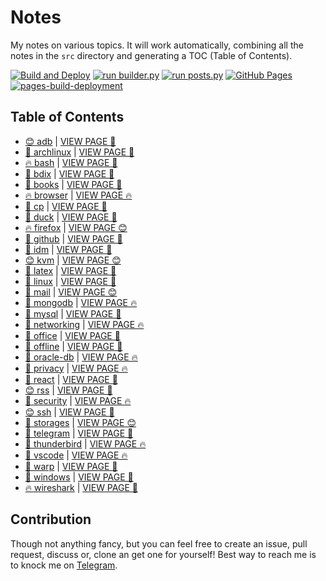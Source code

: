 # Notes

My notes on various topics. It will work automatically, combining all the notes in the `src` directory and generating a TOC (Table of Contents).

[![Build and Deploy](https://github.com/SharafatKarim/notes/actions/workflows/action.yml/badge.svg)](https://github.com/SharafatKarim/notes/actions/workflows/action.yml)
[![run builder.py](https://github.com/SharafatKarim/notes/actions/workflows/action.yml/badge.svg)](https://github.com/SharafatKarim/notes/actions/workflows/action.yml)
[![run posts.py](https://github.com/SharafatKarim/notes/actions/workflows/posts.yml/badge.svg)](https://github.com/SharafatKarim/notes/actions/workflows/posts.yml)
[![GitHub Pages](https://github.com/SharafatKarim/notes/actions/workflows/gh-pages.yml/badge.svg)](https://github.com/SharafatKarim/notes/actions/workflows/gh-pages.yml)
[![pages-build-deployment](https://github.com/SharafatKarim/notes/actions/workflows/pages/pages-build-deployment/badge.svg)](https://github.com/SharafatKarim/notes/actions/workflows/pages/pages-build-deployment)


## Table of Contents

- [😊 adb](src/adb.md) | <a href='https://sharafat.is-a.dev/notes/adb' target='_blank'>VIEW PAGE 🎉</a>
- [🎸 archlinux](src/archlinux.md) | <a href='https://sharafat.is-a.dev/notes/archlinux' target='_blank'>VIEW PAGE 🤖</a>
- [🔥 bash](src/bash.md) | <a href='https://sharafat.is-a.dev/notes/bash' target='_blank'>VIEW PAGE 🎉</a>
- [🌈 bdix](src/bdix.md) | <a href='https://sharafat.is-a.dev/notes/bdix' target='_blank'>VIEW PAGE 🚀</a>
- [🌟 books](src/books.md) | <a href='https://sharafat.is-a.dev/notes/books' target='_blank'>VIEW PAGE 🌟</a>
- [🔥 browser](src/browser.md) | <a href='https://sharafat.is-a.dev/notes/browser' target='_blank'>VIEW PAGE 🔥</a>
- [🎉 cp](src/cp.md) | <a href='https://sharafat.is-a.dev/notes/cp' target='_blank'>VIEW PAGE 🌈</a>
- [🚀 duck](src/duck.md) | <a href='https://sharafat.is-a.dev/notes/duck' target='_blank'>VIEW PAGE 👾</a>
- [🔥 firefox](src/firefox.md) | <a href='https://sharafat.is-a.dev/notes/firefox' target='_blank'>VIEW PAGE 😊</a>
- [🌟 github](src/github.md) | <a href='https://sharafat.is-a.dev/notes/github' target='_blank'>VIEW PAGE 🎉</a>
- [🎸 idm](src/idm.md) | <a href='https://sharafat.is-a.dev/notes/idm' target='_blank'>VIEW PAGE 🌟</a>
- [😊 kvm](src/kvm.md) | <a href='https://sharafat.is-a.dev/notes/kvm' target='_blank'>VIEW PAGE 😊</a>
- [🌟 latex](src/latex.md) | <a href='https://sharafat.is-a.dev/notes/latex' target='_blank'>VIEW PAGE 👾</a>
- [🍕 linux](src/linux.md) | <a href='https://sharafat.is-a.dev/notes/linux' target='_blank'>VIEW PAGE 🌟</a>
- [🌈 mail](src/mail.md) | <a href='https://sharafat.is-a.dev/notes/mail' target='_blank'>VIEW PAGE 😊</a>
- [🌟 mongodb](src/mongodb.md) | <a href='https://sharafat.is-a.dev/notes/mongodb' target='_blank'>VIEW PAGE 🔥</a>
- [🎸 mysql](src/mysql.md) | <a href='https://sharafat.is-a.dev/notes/mysql' target='_blank'>VIEW PAGE 🌈</a>
- [👾 networking](src/networking.md) | <a href='https://sharafat.is-a.dev/notes/networking' target='_blank'>VIEW PAGE 🔥</a>
- [🚀 office](src/office.md) | <a href='https://sharafat.is-a.dev/notes/office' target='_blank'>VIEW PAGE 🤖</a>
- [🌟 offline](src/offline.md) | <a href='https://sharafat.is-a.dev/notes/offline' target='_blank'>VIEW PAGE 🚀</a>
- [🚀 oracle-db](src/oracle-db.md) | <a href='https://sharafat.is-a.dev/notes/oracle-db' target='_blank'>VIEW PAGE 🔥</a>
- [👾 privacy](src/privacy.md) | <a href='https://sharafat.is-a.dev/notes/privacy' target='_blank'>VIEW PAGE 🔥</a>
- [🌈 react](src/react.md) | <a href='https://sharafat.is-a.dev/notes/react' target='_blank'>VIEW PAGE 🎉</a>
- [😊 rss](src/rss.md) | <a href='https://sharafat.is-a.dev/notes/rss' target='_blank'>VIEW PAGE 🎉</a>
- [🍕 security](src/security.md) | <a href='https://sharafat.is-a.dev/notes/security' target='_blank'>VIEW PAGE 🔥</a>
- [😊 ssh](src/ssh.md) | <a href='https://sharafat.is-a.dev/notes/ssh' target='_blank'>VIEW PAGE 🤖</a>
- [🎉 storages](src/storages.md) | <a href='https://sharafat.is-a.dev/notes/storages' target='_blank'>VIEW PAGE 😊</a>
- [🎸 telegram](src/telegram.md) | <a href='https://sharafat.is-a.dev/notes/telegram' target='_blank'>VIEW PAGE 👾</a>
- [🌟 thunderbird](src/thunderbird.md) | <a href='https://sharafat.is-a.dev/notes/thunderbird' target='_blank'>VIEW PAGE 🔥</a>
- [👾 vscode](src/vscode.md) | <a href='https://sharafat.is-a.dev/notes/vscode' target='_blank'>VIEW PAGE 🔥</a>
- [🌟 warp](src/warp.md) | <a href='https://sharafat.is-a.dev/notes/warp' target='_blank'>VIEW PAGE 👾</a>
- [🌟 windows](src/windows.md) | <a href='https://sharafat.is-a.dev/notes/windows' target='_blank'>VIEW PAGE 🎉</a>
- [🔥 wireshark](src/wireshark.md) | <a href='https://sharafat.is-a.dev/notes/wireshark' target='_blank'>VIEW PAGE 🍕</a>

## Contribution

Though not anything fancy, but you can feel free to create an issue, pull request, discuss or, clone an get one for yourself!
Best way to reach me is to knock me on [Telegram](https://t.me/SharafatKarim).

